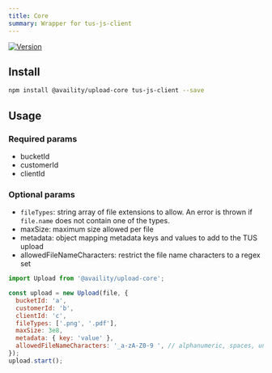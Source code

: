 ```yaml
---
title: Core
summary: Wrapper for tus-js-client
---
```


[![Version](https://img.shields.io/npm/v/@availity/upload-core.svg?style=for-the-badge)](https://www.npmjs.com/package/@availity/upload-core)

## Install

```bash
npm install @availity/upload-core tus-js-client --save
```

## Usage

### Required params

- bucketId
- customerId
- clientId

### Optional params

- `fileTypes`: string array of file extensions to allow. An error is thrown if `file.name` does not contain one of the types.
- maxSize: maximum size allowed per file
- metadata: object mapping metadata keys and values to add to the TUS upload
- allowedFileNameCharacters: restrict the file name characters to a regex set

```js
import Upload from '@availity/upload-core';

const upload = new Upload(file, {
  bucketId: 'a',
  customerId: 'b',
  clientId: 'c',
  fileTypes: ['.png', '.pdf'],
  maxSize: 3e8,
  metadata: { key: 'value' },
  allowedFileNameCharacters: '_a-zA-Z0-9 ', // alphanumeric, spaces, underscore
});
upload.start();
```
